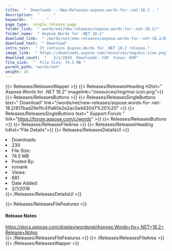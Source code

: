 ```yaml
---
title:  "  Downloads ---New-Releases-aspose.words-for-.net-18.2 . " 
description:  "    . " 
keywords:  "    . " 
page_type:  single_release_page
folder_link:  " words/net/new-releases/aspose.words-for-.net-18.2/"
folder_name:  " Aspose.Words for .NET 18.2"
download_link:  " /words/net/new-releases/aspose.words-for-.net-18.2/817bad29e1fc41fa80e2e2ac0a4430d7"
download_text:  " Download"
intro_text:  " It contains Aspose.Words for .NET 18.2 release."
image_link:  " https://downloads.aspose.com/resources/img/msi-icon.png"
download_count:  "   2/1/2018  Downloads: 230  Views: 680"
file_size:  "  File Size: 74.5 MB "
parent_path: "words/net"
weight: 16 
---
```


{{< Releases/ReleasesWapper >}}
  {{< Releases/ReleasesHeading H2txt=" Aspose.Words for .NET 18.2" imagelink="/resources/img/msi-icon.png">}}
  {{< Releases/ReleasesButtons >}}
    {{< Releases/ReleasesSingleButtons text=" Download" link="/words/net/new-releases/aspose.words-for-.net-18.2/817bad29e1fc41fa80e2e2ac0a4430d7%20%20" >}}
    {{< Releases/ReleasesSingleButtons text=" Support Forum " link="https://forum.aspose.com/c/words" >}}
  {{< Releases/ReleasesButtons >}}
  {{< Releases/ReleasesFileArea >}}
    {{< Releases/ReleasesHeading h4txt="File Details">}}
    {{< Releases/ReleasesDetailsUl >}}
             <li>Downloads:</li><li>230</li><li>File Size:</li><li>74.5 MB</li><li>Posted By:</li><li>romank</li><li>Views:</li><li>681</li><li>Date Added:</li><li>2/1/2018</li>
    {{< /Releases/ReleasesDetailsUl >}}

  {{< Releases/ReleasesFileFeatures >}}
      <h4>Release Notes</h4><div><a href="https://docs.aspose.com/display/wordsnet/Aspose.Words+for+.NET+18.2+Release+Notes">https://docs.aspose.com/display/wordsnet/Aspose.Words+for+.NET+18.2+Release+Notes</a></div>
  {{< /Releases/ReleasesFileFeatures >}}
 {{< /Releases/ReleasesFileArea >}}
{{< /Releases/ReleasesWapper >}}


